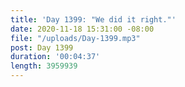 ```yaml
---
title: 'Day 1399: "We did it right."'
date: 2020-11-18 15:31:00 -08:00
file: "/uploads/Day-1399.mp3"
post: Day 1399
duration: '00:04:37'
length: 3959939
---
```


